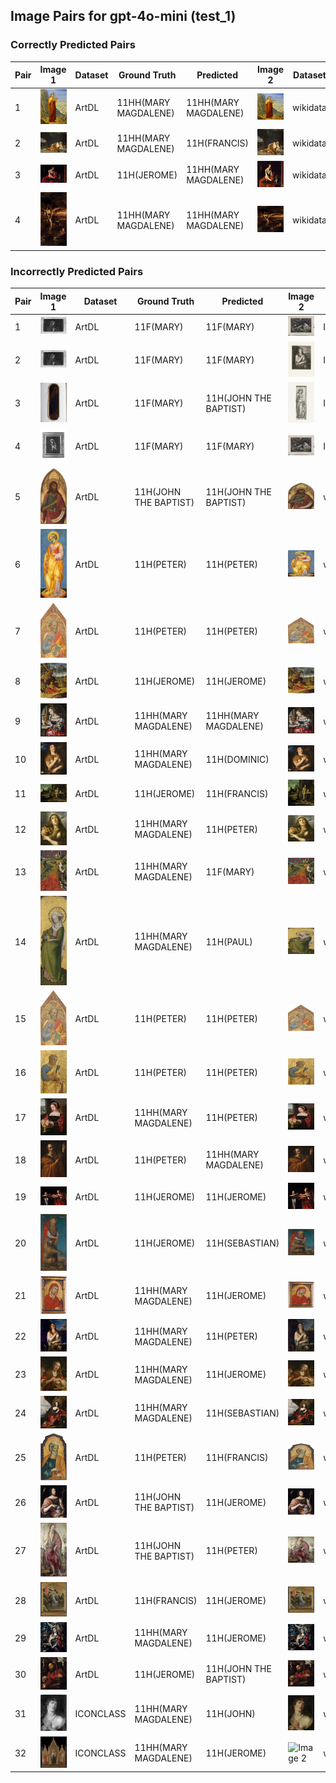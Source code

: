 ## Image Pairs for gpt-4o-mini (test_1)

### Correctly Predicted Pairs

| Pair | Image 1 | Dataset | Ground Truth | Predicted | Image 2 | Dataset | Ground Truth | Predicted |
|------|---------|---------|--------------|-----------|---------|---------|--------------|-----------|
| 1 | ![Image 1](../../example/image_1_258398.jpg) | ArtDL | 11HH(MARY MAGDALENE) | 11HH(MARY MAGDALENE) | ![Image 2](../../example/image_2_Q19820268.jpg) | wikidata | 11HH(MARY MAGDALENE) | 11HH(MARY MAGDALENE) |
| 2 | ![Image 1](../../example/image_1_Q29024815.jpg) | ArtDL | 11HH(MARY MAGDALENE) | 11H(FRANCIS) | ![Image 2](../../example/image_2_Q29024815.jpg) | wikidata | 11HH(MARY MAGDALENE) | 11H(FRANCIS) |
| 3 | ![Image 1](../../example/image_1_Q510799.jpg) | ArtDL | 11H(JEROME) | 11HH(MARY MAGDALENE) | ![Image 2](../../example/image_2_Q510799.jpg) | wikidata | 11H(JEROME) | 11HH(MARY MAGDALENE) |
| 4 | ![Image 1](../../example/image_1_tintoret_3b_3ground_5maryma.jpg) | ArtDL | 11HH(MARY MAGDALENE) | 11HH(MARY MAGDALENE) | ![Image 2](../../example/image_2_Q11769022.jpg) | wikidata | 11HH(MARY MAGDALENE) | 11HH(MARY MAGDALENE) |

### Incorrectly Predicted Pairs

| Pair | Image 1 | Dataset | Ground Truth | Predicted | Image 2 | Dataset | Ground Truth | Predicted |
|------|---------|---------|--------------|-----------|---------|---------|--------------|-----------|
| 1 | ![Image 1](../../example/image_1_ICCD3163621_13815-H.jpg) | ArtDL | 11F(MARY) | 11F(MARY) | ![Image 2](../../example/image_2_IIHIM_-1335425534.jpg) | ICONCLASS | 11HH(MARY MAGDALENE) | 11H(MATTHEW) |
| 2 | ![Image 1](../../example/image_1_ICCD3163621_13815-H.jpg) | ArtDL | 11F(MARY) | 11F(MARY) | ![Image 2](../../example/image_2_IIHIM_RIJKS_1401436342.jpg) | ICONCLASS | 11HH(MARY MAGDALENE) | 11H(PAUL) |
| 3 | ![Image 1](../../example/image_1_ICCD3710537_375754.jpg) | ArtDL | 11F(MARY) | 11H(JOHN THE BAPTIST) | ![Image 2](../../example/image_2_IIHIM_RIJKS_1827277148.jpg) | ICONCLASS | 11HH(CATHERINE) | 11H(PAUL) |
| 4 | ![Image 1](../../example/image_1_ICCD4203971_00069043.jpg) | ArtDL | 11F(MARY) | 11F(MARY) | ![Image 2](../../example/image_2_IIHIM_-1335425534.jpg) | ICONCLASS | 11HH(MARY MAGDALENE) | 11H(MATTHEW) |
| 5 | ![Image 1](../../example/image_1_1939_1_291.jpg) | ArtDL | 11H(JOHN THE BAPTIST) | 11H(JOHN THE BAPTIST) | ![Image 2](../../example/image_2_Q20173065.jpg) | wikidata | 11H(JOHN THE BAPTIST) | 11H(PAUL) |
| 6 | ![Image 1](../../example/image_1_1939_1_80.jpg) | ArtDL | 11H(PETER) | 11H(PETER) | ![Image 2](../../example/image_2_Q20173671.jpg) | wikidata | 11H(PETER) | 11HH(MARY MAGDALENE) |
| 7 | ![Image 1](../../example/image_1_1950_11_1_a.jpg) | ArtDL | 11H(PETER) | 11H(PETER) | ![Image 2](../../example/image_2_Q20173413.jpg) | wikidata | 11H(PETER) | 11H(JOHN THE BAPTIST) |
| 8 | ![Image 1](../../example/image_1_253141.jpg) | ArtDL | 11H(JEROME) | 11H(JEROME) | ![Image 2](../../example/image_2_Q3947314.jpg) | wikidata | 11H(JEROME) | 11HH(MARY MAGDALENE) |
| 9 | ![Image 1](../../example/image_1_253669.jpg) | ArtDL | 11HH(MARY MAGDALENE) | 11HH(MARY MAGDALENE) | ![Image 2](../../example/image_2_Q20540321.jpg) | wikidata | 11HH(MARY MAGDALENE) | 11H(PETER) |
| 10 | ![Image 1](../../example/image_1_Q15974339.jpg) | ArtDL | 11HH(MARY MAGDALENE) | 11H(DOMINIC) | ![Image 2](../../example/image_2_Q15974339.jpg) | wikidata | 11HH(MARY MAGDALENE) | 11HH(MARY MAGDALENE) |
| 11 | ![Image 1](../../example/image_1_Q17335796.jpg) | ArtDL | 11H(JEROME) | 11H(FRANCIS) | ![Image 2](../../example/image_2_Q17335796.jpg) | wikidata | 11H(JEROME) | 11HH(CATHERINE) |
| 12 | ![Image 1](../../example/image_1_Q18748614.jpg) | ArtDL | 11HH(MARY MAGDALENE) | 11H(PETER) | ![Image 2](../../example/image_2_Q18748614.jpg) | wikidata | 11HH(MARY MAGDALENE) | 11HH(MARY MAGDALENE) |
| 13 | ![Image 1](../../example/image_1_Q19925792.jpg) | ArtDL | 11HH(MARY MAGDALENE) | 11F(MARY) | ![Image 2](../../example/image_2_Q19925792.jpg) | wikidata | 11HH(MARY MAGDALENE) | 11H(JEROME) |
| 14 | ![Image 1](../../example/image_1_Q19926040.jpg) | ArtDL | 11HH(MARY MAGDALENE) | 11H(PAUL) | ![Image 2](../../example/image_2_Q19926040.jpg) | wikidata | 11HH(MARY MAGDALENE) | 11HH(CATHERINE) |
| 15 | ![Image 1](../../example/image_1_Q20173413.jpg) | ArtDL | 11H(PETER) | 11H(PETER) | ![Image 2](../../example/image_2_Q20173413.jpg) | wikidata | 11H(PETER) | 11H(JOHN THE BAPTIST) |
| 16 | ![Image 1](../../example/image_1_Q20173883.jpg) | ArtDL | 11H(PETER) | 11H(PETER) | ![Image 2](../../example/image_2_Q20173883.jpg) | wikidata | 11H(PETER) | 11H(JOHN THE BAPTIST) |
| 17 | ![Image 1](../../example/image_1_Q20267955.jpg) | ArtDL | 11HH(MARY MAGDALENE) | 11H(PETER) | ![Image 2](../../example/image_2_Q20267955.jpg) | wikidata | 11HH(MARY MAGDALENE) | 11HH(CATHERINE) |
| 18 | ![Image 1](../../example/image_1_Q21283213.jpg) | ArtDL | 11H(PETER) | 11HH(MARY MAGDALENE) | ![Image 2](../../example/image_2_Q21283213.jpg) | wikidata | 11H(PETER) | 11H(FRANCIS) |
| 19 | ![Image 1](../../example/image_1_Q2715177.jpg) | ArtDL | 11H(JEROME) | 11H(JEROME) | ![Image 2](../../example/image_2_Q2715177.jpg) | wikidata | 11H(JEROME) | 11HH(CATHERINE) |
| 20 | ![Image 1](../../example/image_1_Q27981491.jpg) | ArtDL | 11H(JEROME) | 11H(SEBASTIAN) | ![Image 2](../../example/image_2_Q27981491.jpg) | wikidata | 11H(JEROME) | 11H(JEROME) |
| 21 | ![Image 1](../../example/image_1_Q29477236.jpg) | ArtDL | 11HH(MARY MAGDALENE) | 11H(JEROME) | ![Image 2](../../example/image_2_Q29477236.jpg) | wikidata | 11HH(MARY MAGDALENE) | 11H(PETER) |
| 22 | ![Image 1](../../example/image_1_Q4448822.jpg) | ArtDL | 11HH(MARY MAGDALENE) | 11H(PETER) | ![Image 2](../../example/image_2_Q4448822.jpg) | wikidata | 11HH(MARY MAGDALENE) | 11HH(MARY MAGDALENE) |
| 23 | ![Image 1](../../example/image_1_Q55102676.jpg) | ArtDL | 11HH(MARY MAGDALENE) | 11H(JEROME) | ![Image 2](../../example/image_2_Q55102676.jpg) | wikidata | 11HH(MARY MAGDALENE) | 11H(PETER) |
| 24 | ![Image 1](../../example/image_1_Q6004260.jpg) | ArtDL | 11HH(MARY MAGDALENE) | 11H(SEBASTIAN) | ![Image 2](../../example/image_2_Q6004260.jpg) | wikidata | 11HH(MARY MAGDALENE) | 11HH(MARY MAGDALENE) |
| 25 | ![Image 1](../../example/image_1___EX_1000788252_18423.jpg) | ArtDL | 11H(PETER) | 11H(FRANCIS) | ![Image 2](../../example/image_2_Q20172983.jpg) | wikidata | 11H(PETER) | 11HH(MARY MAGDALENE) |
| 26 | ![Image 1](../../example/image_1_clouet_jean_francbap.jpg) | ArtDL | 11H(JOHN THE BAPTIST) | 11H(JEROME) | ![Image 2](../../example/image_2_Q30096142.jpg) | wikidata | 11H(JOHN THE BAPTIST) | 11HH(MARY MAGDALENE) |
| 27 | ![Image 1](../../example/image_1_en-SK-A-3382.jpg) | ArtDL | 11H(JOHN THE BAPTIST) | 11H(PETER) | ![Image 2](../../example/image_2_Q17334273.jpg) | wikidata | 11H(JOHN THE BAPTIST) | 11H(JOHN THE BAPTIST) |
| 28 | ![Image 1](../../example/image_1_en-SK-A-4006.jpg) | ArtDL | 11H(FRANCIS) | 11H(JEROME) | ![Image 2](../../example/image_2_Q17335839.jpg) | wikidata | 11H(FRANCIS) | 11HH(MARY MAGDALENE) |
| 29 | ![Image 1](../../example/image_1_greco_el_17_1703grec.jpg) | ArtDL | 11HH(MARY MAGDALENE) | 11H(JEROME) | ![Image 2](../../example/image_2_Q16589363.jpg) | wikidata | 11HH(MARY MAGDALENE) | 11H(JOHN THE BAPTIST) |
| 30 | ![Image 1](../../example/image_1_hemessen_jan_stjerom.jpg) | ArtDL | 11H(JEROME) | 11H(JOHN THE BAPTIST) | ![Image 2](../../example/image_2_Q114744953.jpg) | wikidata | 11H(JEROME) | 11HH(CATHERINE) |
| 31 | ![Image 1](../../example/image_1_IIHIM_1359909329.jpg) | ICONCLASS | 11HH(MARY MAGDALENE) | 11H(JOHN) | ![Image 2](../../example/image_2_Q117226027.jpg) | wikidata | 11HH(MARY MAGDALENE) | 11HH(MARY MAGDALENE) |
| 32 | ![Image 1](../../example/image_1_IIHIM_RIJKS_2033920572.jpg) | ICONCLASS | 11HH(MARY MAGDALENE) | 11H(JEROME) | ![Image 2](../../example/image_2_Q17347293.jpg) | wikidata | 11HH(MARY MAGDALENE) | 11HH(MARY MAGDALENE) |
